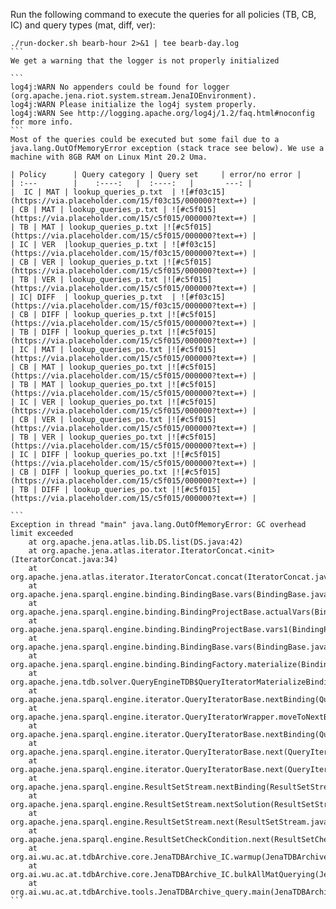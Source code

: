 Run the following command to execute the queries for all policies (TB, CB, IC) and query types (mat, diff, ver):
````
./run-docker.sh bearb-hour 2>&1 | tee bearb-day.log
```
We get a warning that the logger is not properly initialized

```
log4j:WARN No appenders could be found for logger (org.apache.jena.riot.system.stream.JenaIOEnvironment).
log4j:WARN Please initialize the log4j system properly.
log4j:WARN See http://logging.apache.org/log4j/1.2/faq.html#noconfig for more info.
```
Most of the queries could be executed but some fail due to a java.lang.OutOfMemoryError exception (stack trace see below). We use a machine with 8GB RAM on Linux Mint 20.2 Uma.

| Policy      | Query category | Query set     | error/no error |
| :---        |    :----:   |  :----:   |       ---: |
|  IC | MAT | lookup_queries_p.txt  | ![#f03c15](https://via.placeholder.com/15/f03c15/000000?text=+) |
| CB | MAT | lookup_queries_p.txt | ![#c5f015](https://via.placeholder.com/15/c5f015/000000?text=+) |
| TB | MAT | lookup_queries_p.txt |![#c5f015](https://via.placeholder.com/15/c5f015/000000?text=+) |
| IC | VER  |lookup_queries_p.txt | ![#f03c15](https://via.placeholder.com/15/f03c15/000000?text=+) |
| CB | VER | lookup_queries_p.txt |![#c5f015](https://via.placeholder.com/15/c5f015/000000?text=+) |
| TB | VER | lookup_queries_p.txt |![#c5f015](https://via.placeholder.com/15/c5f015/000000?text=+) |
| IC| DIFF  | lookup_queries_p.txt  | ![#f03c15](https://via.placeholder.com/15/f03c15/000000?text=+) |
| CB | DIFF | lookup_queries_p.txt |![#c5f015](https://via.placeholder.com/15/c5f015/000000?text=+) |
| TB | DIFF | lookup_queries_p.txt |![#c5f015](https://via.placeholder.com/15/c5f015/000000?text=+) |
| IC | MAT | lookup_queries_po.txt |![#c5f015](https://via.placeholder.com/15/c5f015/000000?text=+) |
| CB | MAT | lookup_queries_po.txt |![#c5f015](https://via.placeholder.com/15/c5f015/000000?text=+) |
| TB | MAT | lookup_queries_po.txt |![#c5f015](https://via.placeholder.com/15/c5f015/000000?text=+) |
| IC | VER | lookup_queries_po.txt |![#c5f015](https://via.placeholder.com/15/c5f015/000000?text=+) |
| CB | VER | lookup_queries_po.txt |![#c5f015](https://via.placeholder.com/15/c5f015/000000?text=+) |
| TB | VER | lookup_queries_po.txt |![#c5f015](https://via.placeholder.com/15/c5f015/000000?text=+) |
| IC | DIFF | lookup_queries_po.txt |![#c5f015](https://via.placeholder.com/15/c5f015/000000?text=+) |
| CB | DIFF | lookup_queries_po.txt |![#c5f015](https://via.placeholder.com/15/c5f015/000000?text=+) |
| TB | DIFF | lookup_queries_po.txt |![#c5f015](https://via.placeholder.com/15/c5f015/000000?text=+) |

```
Exception in thread "main" java.lang.OutOfMemoryError: GC overhead limit exceeded
	at org.apache.jena.atlas.lib.DS.list(DS.java:42)
	at org.apache.jena.atlas.iterator.IteratorConcat.<init>(IteratorConcat.java:34)
	at org.apache.jena.atlas.iterator.IteratorConcat.concat(IteratorConcat.java:51)
	at org.apache.jena.sparql.engine.binding.BindingBase.vars(BindingBase.java:76)
	at org.apache.jena.sparql.engine.binding.BindingProjectBase.actualVars(BindingProjectBase.java:63)
	at org.apache.jena.sparql.engine.binding.BindingProjectBase.vars1(BindingProjectBase.java:57)
	at org.apache.jena.sparql.engine.binding.BindingBase.vars(BindingBase.java:74)
	at org.apache.jena.sparql.engine.binding.BindingFactory.materialize(BindingFactory.java:55)
	at org.apache.jena.tdb.solver.QueryEngineTDB$QueryIteratorMaterializeBinding.moveToNextBinding(QueryEngineTDB.java:131)
	at org.apache.jena.sparql.engine.iterator.QueryIteratorBase.nextBinding(QueryIteratorBase.java:153)
	at org.apache.jena.sparql.engine.iterator.QueryIteratorWrapper.moveToNextBinding(QueryIteratorWrapper.java:42)
	at org.apache.jena.sparql.engine.iterator.QueryIteratorBase.nextBinding(QueryIteratorBase.java:153)
	at org.apache.jena.sparql.engine.iterator.QueryIteratorBase.next(QueryIteratorBase.java:128)
	at org.apache.jena.sparql.engine.iterator.QueryIteratorBase.next(QueryIteratorBase.java:40)
	at org.apache.jena.sparql.engine.ResultSetStream.nextBinding(ResultSetStream.java:86)
	at org.apache.jena.sparql.engine.ResultSetStream.nextSolution(ResultSetStream.java:114)
	at org.apache.jena.sparql.engine.ResultSetStream.next(ResultSetStream.java:123)
	at org.apache.jena.sparql.engine.ResultSetCheckCondition.next(ResultSetCheckCondition.java:65)
	at org.ai.wu.ac.at.tdbArchive.core.JenaTDBArchive_IC.warmup(JenaTDBArchive_IC.java:820)
	at org.ai.wu.ac.at.tdbArchive.core.JenaTDBArchive_IC.bulkAllMatQuerying(JenaTDBArchive_IC.java:209)
	at org.ai.wu.ac.at.tdbArchive.tools.JenaTDBArchive_query.main(JenaTDBArchive_query.java:242)
```
